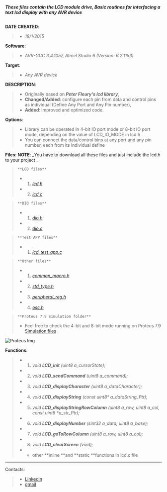 #### _**These files contain the LCD module drive, Basic routines for interfacing a text lcd display with any AVR device**_

##
**DATE CREATED**: 
> * _18/1/2015_

**Software**: 
> * _AVR-GCC 3.4.1057, Atmel Studio 6 (Version: 6.2.1153)_

**Target**: 
> * _Any AVR device_

**DESCRIPTION**:
> * Originally based on **_Peter Fleury's lcd library_**,
> * **Changed/Added**: configure each pin from data and control pins as individual (Define Any Port and Any Pin number),
> * **Added**: improved and optimized code.

**Options**: 
> * Library can be operated in 4-bit IO port mode or 8-bit IO port mode, depending on the value of LCD_IO_MODE in lcd.h
> * You can connect the data/control bins at any port and any pin number, each from its individual define

**Files**: 
**NOTE**: _You have to download all these files and just include the lcd.h to your project _

> `**LCD files**`
> * 1. _[lcd.h](https://github.com/aymanyounis/AVR_LCD_Libraries/blob/master/lcd.h)_
> * 2. _[lcd.c](https://github.com/aymanyounis/AVR_LCD_Libraries/blob/master/lcd.c)_

> `**DIO files**`
> * 1. _[dio.h](https://github.com/aymanyounis/AVR_LCD_Libraries/blob/master/dio.h)_
> * 2. _[dio.c](https://github.com/aymanyounis/AVR_LCD_Libraries/blob/master/dio.c)_

> `**Test APP files**`
> * 1. _[lcd_test_app.c](https://github.com/aymanyounis/AVR_LCD_Libraries/blob/master/lcd_test_app.c)_

> `**Other files**`
> * 1. _[common_macro.h](https://github.com/aymanyounis/AVR_LCD_Libraries/blob/master/common_macro.h)_
> * 2. _[std_type.h](https://github.com/aymanyounis/AVR_LCD_Libraries/blob/master/std_type.h)_
> * 3. _[peripheral_reg.h](https://github.com/aymanyounis/AVR_LCD_Libraries/blob/master/peripheral_reg.h)_
> * 4. _[osc.h](https://github.com/aymanyounis/AVR_LCD_Libraries/blob/master/osc.h)_

> `**Proteus 7.9 simulation folder**`
> * Feel free to check the 4-bit and 8-bit mode running on Proteus 7.9 [Simulation files](https://github.com/aymanyounis/AVR_LCD_Libraries/tree/master/Simulation)

![Proteus Img](http://i.imgur.com/o6xrEL8.jpg)

**Functions**:
> * 1. _void **LCD_init** (uint8 a_cursorState);_
> * 2. _void **LCD_sendCommand** (uint8 a_command);_
> * 3. _void **LCD_displayCharacter** (uint8 a_dataCharacter);_
> * 4. _void **LCD_displayString** (const uint8* a_dataString_Ptr);_
> * 5. _void **LCD_displayStringRowColumn** (uint8 a_row, uint8 a_col, const uint8 *a_str_Ptr);_
> * 6. _void **LCD_displayNumber** (sint32 a_data, uint8 a_base);_
> * 7. _void **LCD_goToRowColumn** (uint8 a_row, uint8 a_col);_
> * 8. _void **LCD_clearScreen** (void);_
> * + other **inline **and **static **functions in lcd.c file

***
Contacts:
> * [Linkedin](https://www.linkedin.com/in/aymanyounis90)
> * [gmail](https://mail.google.com/mail/u/0/?view=cm&fs=1&tf=1&source=mailto&to=aymanyounis90@gmail.com)
